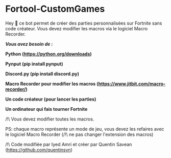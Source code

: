 # Fortool-CustomGames
Hey 🖖 ce bot permet de créer des parties personnalisées sur Fortnite sans code créateur.
Vous devez modifier les macros via le logiciel Macro Recorder.

***Vous avez besoin de :***

**Python (https://python.org/downloads)**

**Pynput (pip install pynput)**

**Discord.py (pip install discord.py)**

**Macro Recorder pour modifier les macros (https://www.jitbit.com/macro-recorder/)**

**Un code créateur (pour lancer les parties)**

**Un ordinateur qui fais tourner Fortnite**

/!\ Vous devez modifier toutes les macros.

PS: chaque macro représente un mode de jeu, vous devez les refaires avec le logiciel Macro Recorder (/!\ ne pas changer l'extension des macros)

/!\ Code modifiée par Iyed Amri et créer par Quentin Savean (https://github.com/quentinsvn)
